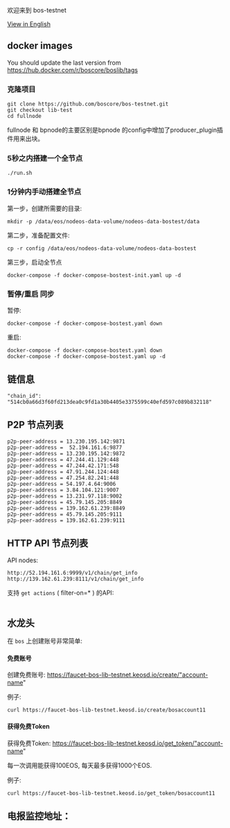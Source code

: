 欢迎来到 bos-testnet

[View in English](PBFT-testnet.md)

## docker images 
You should update the last version from https://hub.docker.com/r/boscore/boslib/tags

### 克隆项目

```
git clone https://github.com/boscore/bos-testnet.git
git checkout lib-test
cd fullnode
```
fullnode 和 bpnode的主要区别是bpnode 的config中增加了producer_plugin插件用来出块。
### 5秒之内搭建一个全节点

```
./run.sh
```

### 1分钟内手动搭建全节点

第一步，创建所需要的目录:

```
mkdir -p /data/eos/nodeos-data-volume/nodeos-data-bostest/data
```

第二步，准备配置文件:

```
cp -r config /data/eos/nodeos-data-volume/nodeos-data-bostest
```

第三步，启动全节点

```
docker-compose -f docker-compose-bostest-init.yaml up -d
```

### 暂停/重启 同步

暂停:

```
docker-compose -f docker-compose-bostest.yaml down
```

重启:

```
docker-compose -f docker-compose-bostest.yaml down
docker-compose -f docker-compose-bostest.yaml up -d
```
## 链信息

```
"chain_id": "514cb0a66d3f60fd213dea0c9fd1a30b4405e3375599c40efd597c089b832118"

```

## P2P 节点列表

```
p2p-peer-address = 13.230.195.142:9871
p2p-peer-address =  52.194.161.6:9877 
p2p-peer-address = 13.230.195.142:9872 
p2p-peer-address = 47.244.41.129:448
p2p-peer-address = 47.244.42.171:548
p2p-peer-address = 47.91.244.124:448
p2p-peer-address = 47.254.82.241:448
p2p-peer-address = 54.197.4.64:9006
p2p-peer-address = 3.84.104.121:9007
p2p-peer-address = 13.231.97.118:9002
p2p-peer-address = 45.79.145.205:8849
p2p-peer-address = 139.162.61.239:8849
p2p-peer-address = 45.79.145.205:9111
p2p-peer-address = 139.162.61.239:9111
```


## HTTP API 节点列表

API nodes:
```
http://52.194.161.6:9999/v1/chain/get_info 
http://139.162.61.239:8111/v1/chain/get_info

```

支持 `get actions` ( filter-on=* ) 的API:
```

```

## 水龙头

在 `bos` 上创建账号非常简单:

#### 免费账号
创建免费账号: https://faucet-bos-lib-testnet.keosd.io/create/"account-name"

例子:
```
curl https://faucet-bos-lib-testnet.keosd.io/create/bosaccount11
```

#### 获得免费Token
获得免费Token: https://faucet-bos-lib-testnet.keosd.io/get_token/"account-name"

每一次调用能获得100EOS, 每天最多获得1000个EOS.

例子:
``` 
curl https://faucet-bos-lib-testnet.keosd.io/get_token/bosaccount11
```

## 电报监控地址：
 
